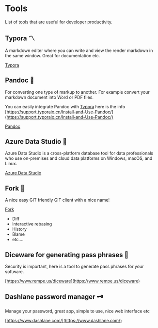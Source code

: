 # Tools

List of tools that are useful for developer productivity.

## Typora 〽

A markdown editer where you can write and view the render markdown in the same window. Great for documentation etc.

[Typora](https://typora.io/)

## Pandoc 📜

For converting one type of markup to another. For example convert your markdown document into Word or PDF files.

You can easily integrate Pandoc with [Typora](https://typora.io/) here is the info [https://support.typoraio.cn/Install-and-Use-Pandoc/](https://support.typoraio.cn/Install-and-Use-Pandoc/)

[Pandoc](https://pandoc.org/)

## Azure Data Studio 📅

Azure Data Studio is a cross-platform database tool for data professionals who use on-premises and cloud data platforms on Windows, macOS, and Linux.

[Azure Data Studio](https://docs.microsoft.com/en-us/sql/azure-data-studio/download-azure-data-studio?view=sql-server-ver16)

## Fork 🍴

A nice easy GIT friendly GIT client with a nice name!

[Fork](https://git-fork.com/)

- Diff
- Interactive rebasing
- History
- Blame
- etc....

## Diceware for generating pass phrases 🔑

Security is important, here is a tool to generate pass phrases for your software.

[https://www.rempe.us/diceware](https://www.rempe.us/diceware)

## Dashlane password manager 🗝️

Manage your password, great app, simple to use, nice web interface etc

[https://www.dashlane.com/](https://www.dashlane.com/)
